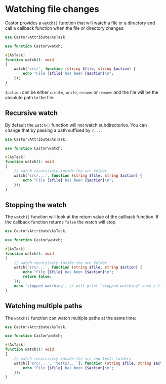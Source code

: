 # Watching file changes

Castor provides a `watch()` function that will watch a file or a directory and
call a callback function when the file or directory changes:

```php
use Castor\Attribute\AsTask;

use function Castor\watch;

#[AsTask]
function watch(): void
{
    watch('src/', function (string $file, string $action) {
        echo "File {$file} has been {$action}\n";
    });
}
```

`$action` can be either `create`, `write`, `rename` or `remove` and the file
will be the absolute path to the file.

## Recursive watch

By default the `watch()` function will not watch subdirectories. You can change
that by passing a path suffixed by `/...`:

```php
use Castor\Attribute\AsTask;

use function Castor\watch;

#[AsTask]
function watch(): void
{
    // watch recursively inside the src folder
    watch('src/...', function (string $file, string $action) {
        echo "File {$file} has been {$action}\n";
    });
}
```

## Stopping the watch

The `watch()` function will look at the return value of the callback function. If
the callback function returns `false` the watch will stop:

```php
use Castor\Attribute\AsTask;

use function Castor\watch;

#[AsTask]
function watch(): void
{
    // watch recursively inside the src folder
    watch('src/...', function (string $file, string $action) {
        echo "File {$file} has been {$action}\n";
        return false;
    });
    echo 'stopped watching'; // will print "stopped watching" once a file has been modified in the src folder
}
```

## Watching multiple paths

The `watch()` function can watch multiple paths at the same time:

```php
use Castor\Attribute\AsTask;

use function Castor\watch;

#[AsTask]
function watch(): void
{
    // watch recursively inside the src and tests folders
    watch(['src/...', 'tests/...'], function (string $file, string $action) {
        echo "File {$file} has been {$action}\n";
    });
}
```
